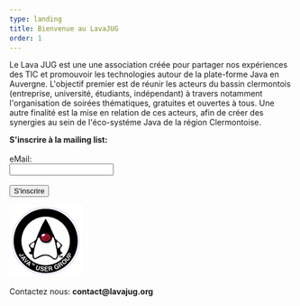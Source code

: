 ```yaml
---
type: landing
title: Bienvenue au LavaJUG
order: 1
---
```


Le Lava JUG est une une association créée pour partager nos expériences des TIC et promouvoir les technologies autour de la plate-forme Java en Auvergne.
L'objectif premier est de réunir les acteurs du bassin clermontois (entreprise, université, étudiants, indépendant) à travers notamment l'organisation de soirées thématiques,
gratuites et ouvertes à tous. Une autre finalité est la mise en relation de ces acteurs, afin de créer des synergies au sein de l'éco-systéme Java de la région Clermontoise.

<div class="ml">
      <strong>S'inscrire à la mailing list:</strong>
      <br/><br/>
      <form action="https://groups.google.com/group/lava-jug/boxsubscribe">
        <label for="email">eMail: </label>
        <br/>
        <input name="email"  type="text"/>
        <br/><br/>
        <input name="sub" type="submit" class="btn btn-default" value="S'inscrire"/>
      </form>
</div>

<p class="center"><img src="/assets/images/jug.png" alt="jug.png"></p>

<p class="center">Contactez nous: <strong>contact@lavajug.org</strong></p>

